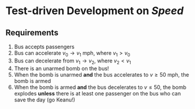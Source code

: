 # Test-driven Development on _Speed_


## Requirements

1. Bus accepts passengers
2. Bus can accelerate $v_0 \to v_1$ mph, where $v_1 > v_0$
3. Bus can decelerate from $v_1 \to v_2$, where $v_2 < v_1$
4. There is an unarmed bomb on the bus!
5. When the bomb is unarmed **and** the bus accelerates to $v \geq 50$ mph, the bomb is armed
6. When the bomb is armed **and** the bus decelerates to $v \leq 50$, the bomb explodes **unless** there is at least one passenger on the bus who can save the day (go Keanu!)
